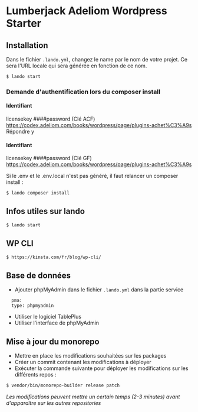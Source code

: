 # Lumberjack Adeliom Wordpress Starter

## Installation

Dans le fichier `.lando.yml`, changez le name par le nom de votre projet. Ce sera l'URL locale qui sera générée en fonction de ce nom.

```bash
$ lando start
```

### Demande d'authentification lors du composer install

#### Identifiant

licensekey
####password (Clé ACF)
https://codex.adeliom.com/books/wordpress/page/plugins-achet%C3%A9s
Répondre y

#### Identifiant

licensekey
####password (Clé GF)
https://codex.adeliom.com/books/wordpress/page/plugins-achet%C3%A9s

Si le .env et le .env.local n'est pas généré, il faut relancer un composer install :

```bash
$ lando composer install
```

## Infos utiles sur lando

```bash
$ lando start
```

## WP CLI

```bash
$ https://kinsta.com/fr/blog/wp-cli/
```

## Base de données

- Ajouter phpMyAdmin dans le fichier `.lando.yml` dans la partie service

```
  pma:
  type: phpmyadmin
```

- Utiliser le logiciel TablePlus
- Utiliser l'interface de phpMyAdmin

## Mise à jour du monorepo

* Mettre en place les modifications souhaitées sur les packages
* Créer un commit contenant les modifications à déployer
* Exécuter la commande suivante pour déployer les modifications sur les différents repos :

```bash
$ vendor/bin/monorepo-builder release patch
```

_Les modifications peuvent mettre un certain temps (2-3 minutes) avant d'apparaître sur les autres repositories_
